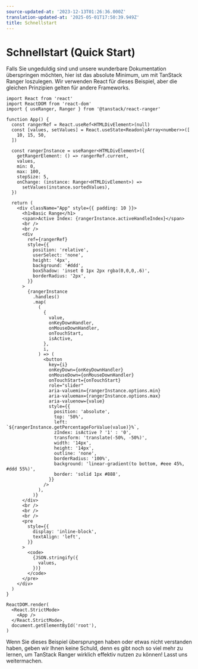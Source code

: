 ```yaml
---
source-updated-at: '2023-12-13T01:26:36.000Z'
translation-updated-at: '2025-05-01T17:50:39.949Z'
title: Schnellstart
---
```

# Schnellstart (Quick Start)

Falls Sie ungeduldig sind und unsere wunderbare Dokumentation überspringen möchten, hier ist das absolute Minimum, um mit TanStack Ranger loszulegen. Wir verwenden React für dieses Beispiel, aber die gleichen Prinzipien gelten für andere Frameworks.

```tsx
import React from 'react'
import ReactDOM from 'react-dom'
import { useRanger, Ranger } from '@tanstack/react-ranger'

function App() {
  const rangerRef = React.useRef<HTMLDivElement>(null)
  const [values, setValues] = React.useState<ReadonlyArray<number>>([
    10, 15, 50,
  ])

  const rangerInstance = useRanger<HTMLDivElement>({
    getRangerElement: () => rangerRef.current,
    values,
    min: 0,
    max: 100,
    stepSize: 5,
    onChange: (instance: Ranger<HTMLDivElement>) =>
      setValues(instance.sortedValues),
  })

  return (
    <div className="App" style={{ padding: 10 }}>
      <h1>Basic Range</h1>
      <span>Active Index: {rangerInstance.activeHandleIndex}</span>
      <br />
      <br />
      <div
        ref={rangerRef}
        style={{
          position: 'relative',
          userSelect: 'none',
          height: '4px',
          background: '#ddd',
          boxShadow: 'inset 0 1px 2px rgba(0,0,0,.6)',
          borderRadius: '2px',
        }}
      >
        {rangerInstance
          .handles()
          .map(
            (
              {
                value,
                onKeyDownHandler,
                onMouseDownHandler,
                onTouchStart,
                isActive,
              },
              i,
            ) => (
              <button
                key={i}
                onKeyDown={onKeyDownHandler}
                onMouseDown={onMouseDownHandler}
                onTouchStart={onTouchStart}
                role="slider"
                aria-valuemin={rangerInstance.options.min}
                aria-valuemax={rangerInstance.options.max}
                aria-valuenow={value}
                style={{
                  position: 'absolute',
                  top: '50%',
                  left: `${rangerInstance.getPercentageForValue(value)}%`,
                  zIndex: isActive ? '1' : '0',
                  transform: 'translate(-50%, -50%)',
                  width: '14px',
                  height: '14px',
                  outline: 'none',
                  borderRadius: '100%',
                  background: 'linear-gradient(to bottom, #eee 45%, #ddd 55%)',
                  border: 'solid 1px #888',
                }}
              />
            ),
          )}
      </div>
      <br />
      <br />
      <br />
      <pre
        style={{
          display: 'inline-block',
          textAlign: 'left',
        }}
      >
        <code>
          {JSON.stringify({
            values,
          })}
        </code>
      </pre>
    </div>
  )
}

ReactDOM.render(
  <React.StrictMode>
    <App />
  </React.StrictMode>,
  document.getElementById('root'),
)

```

Wenn Sie dieses Beispiel übersprungen haben oder etwas nicht verstanden haben, geben wir Ihnen keine Schuld, denn es gibt noch so viel mehr zu lernen, um TanStack Ranger wirklich effektiv nutzen zu können! Lasst uns weitermachen.
